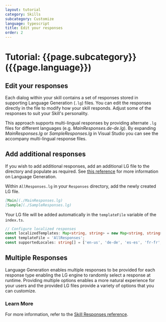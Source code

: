 ```yaml
---
layout: tutorial
category: Skills
subcategory: Customize
language: typescript
title: Edit your responses
order: 2
---
```


# Tutorial: {{page.subcategory}} ({{page.language}})

## Edit your responses
Each dialog within your skill contains a set of responses stored in supporting Language Generation (`.lg`) files. You can edit the responses directly in the file to modify how your skill responds. Adjust some of the responses to suit your Skill's personality.

This approach supports multi-lingual responses by providing alternate `.lg` files for different languages (e.g. _MainResponses.de-de.lg_). By expanding _MainResponses.lg_ or _SampleResponses.lg_ in Visual Studio you can see the accompany multi-lingual response files.

## Add additional responses
If you wish to add additional responses, add an additional LG file to the directory and populate as required. See [this reference](https://docs.microsoft.com/en-us/azure/bot-service/bot-builder-concept-language-generation?view=azure-bot-service-4.0&tabs=javascript) for more information on Language Generation.

Within `AllResponses.lg` in your `Responses` directory, add the newly created LG file.
```markdown
[Main](./MainResponses.lg)
[Sample](./SampleResponses.lg)
```

Your LG file will be added automatically in the `templateFile` variable of the `index.ts`.
```typescript
// Configure localized responses
const localizedTemplates: Map<string, string> = new Map<string, string>();
const templateFile = 'AllResponses';
const supportedLocales: string[] = ['en-us', 'de-de', 'es-es', 'fr-fr', 'it-it', 'zh-cn'];
```

## Multiple Responses

Language Generation enables multiple responses to be provided for each response type enabling the LG engine to randomly select a response at runtime. Providing multiple options enables a more natural experience for your users and the provided LG files provide a variety of options that you can customize.

### Learn More
For more information, refer to the [Skill Responses reference]({{site.baseurl}}/skills/handbook/language-generation).
